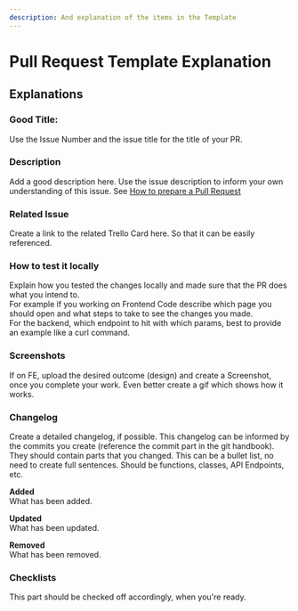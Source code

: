 ```yaml
---
description: And explanation of the items in the Template
---
```


# Pull Request Template Explanation

## Explanations

### **Good Title:**

Use the Issue Number and the issue title for the title of your PR.

### **Description**

Add a good description here. Use the issue description to inform your own understanding of this issue. See [How to prepare a Pull Request](how-to-prepare-a-pull-request-for-review.md)

### **Related Issue**

Create a link to the related Trello Card here. So that it can be easily referenced.

### **How to test it locally**

Explain how you tested the changes locally and made sure that the PR does what you intend to.   
For example if you working on Frontend Code describe which page you should open and what steps to take to see the changes you made.  
For the backend, which endpoint to hit with which params, best to provide an example like a curl command.

### **Screenshots**

If on FE, upload the desired outcome \(design\) and create a Screenshot, once you complete your work. Even better create a gif which shows how it works.

### **Changelog**

Create a detailed changelog, if possible. This changelog can be informed by the commits you create \(reference the commit part in the git handbook\). They should contain parts that you changed. This can be a bullet list, no need to create full sentences. Should be functions, classes, API Endpoints, etc.

**Added**  
What has been added.

**Updated**  
What has been updated.

**Removed**  
What has been removed.

### **Checklists**

This part should be checked off accordingly, when you're ready.

